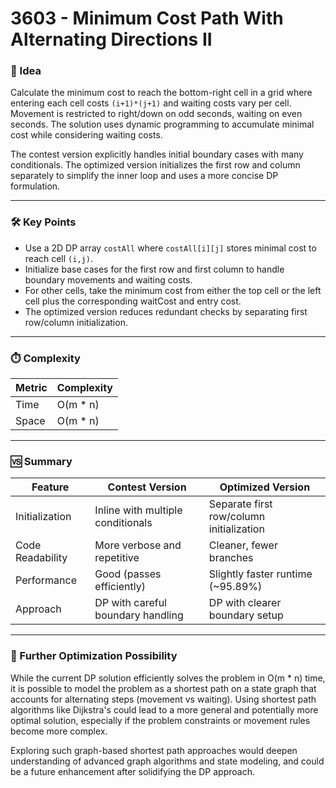 # 3603 - Minimum Cost Path With Alternating Directions II

### 🧠 Idea  
Calculate the minimum cost to reach the bottom-right cell in a grid where entering each cell costs `(i+1)*(j+1)` and waiting costs vary per cell. Movement is restricted to right/down on odd seconds, waiting on even seconds. The solution uses dynamic programming to accumulate minimal cost while considering waiting costs.

The contest version explicitly handles initial boundary cases with many conditionals. The optimized version initializes the first row and column separately to simplify the inner loop and uses a more concise DP formulation.

---

### 🛠️ Key Points  
- Use a 2D DP array `costAll` where `costAll[i][j]` stores minimal cost to reach cell `(i,j)`.  
- Initialize base cases for the first row and first column to handle boundary movements and waiting costs.  
- For other cells, take the minimum cost from either the top cell or the left cell plus the corresponding waitCost and entry cost.  
- The optimized version reduces redundant checks by separating first row/column initialization.

---

### ⏱️ Complexity

| Metric        | Complexity         |
|---------------|--------------------|
| Time          | O(m * n)           |
| Space         | O(m * n)           |

---

### 🆚 Summary

| Feature             | Contest Version                  | Optimized Version              |
|---------------------|---------------------------------|-------------------------------|
| Initialization      | Inline with multiple conditionals | Separate first row/column initialization |
| Code Readability    | More verbose and repetitive       | Cleaner, fewer branches        |
| Performance         | Good (passes efficiently)         | Slightly faster runtime (~95.89%) |
| Approach            | DP with careful boundary handling | DP with clearer boundary setup |

---

### 🔄 Further Optimization Possibility  
While the current DP solution efficiently solves the problem in O(m * n) time, it is possible to model the problem as a shortest path on a state graph that accounts for alternating steps (movement vs waiting). Using shortest path algorithms like Dijkstra's could lead to a more general and potentially more optimal solution, especially if the problem constraints or movement rules become more complex.  

Exploring such graph-based shortest path approaches would deepen understanding of advanced graph algorithms and state modeling, and could be a future enhancement after solidifying the DP approach.
